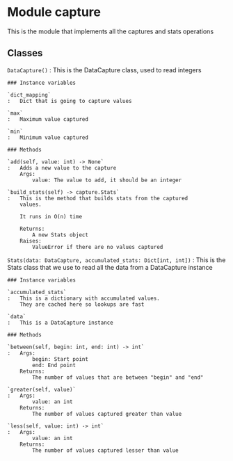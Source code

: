 Module capture
==============
This is the module that implements all the captures and stats operations

Classes
-------

`DataCapture()`
:   This is the DataCapture class, used to read integers

    ### Instance variables

    `dict_mapping`
    :   Dict that is going to capture values

    `max`
    :   Maximum value captured

    `min`
    :   Minimum value captured

    ### Methods

    `add(self, value: int) ‑> None`
    :   Adds a new value to the capture
        Args:
            value: The value to add, it should be an integer

    `build_stats(self) ‑> capture.Stats`
    :   This is the method that builds stats from the captured
        values.
        
        It runs in O(n) time
        
        Returns:
            A new Stats object
        Raises:
            ValueError if there are no values captured

`Stats(data: DataCapture, accumulated_stats: Dict[int, int])`
:   This is the Stats class that we use to
    read all the data from a DataCapture instance

    ### Instance variables

    `accumulated_stats`
    :   This is a dictionary with accumulated values.
        They are cached here so lookups are fast

    `data`
    :   This is a DataCapture instance

    ### Methods

    `between(self, begin: int, end: int) ‑> int`
    :   Args:
            begin: Start point
            end: End point
        Returns:
            The number of values that are between "begin" and "end"

    `greater(self, value)`
    :   Args:
            value: an int
        Returns:
            The number of values captured greater than value

    `less(self, value: int) ‑> int`
    :   Args:
            value: an int
        Returns:
            The number of values captured lesser than value